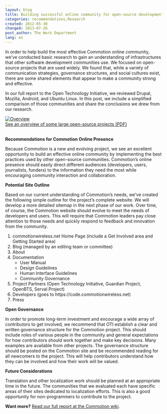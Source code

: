 ```yaml
---
layout: blog
title: Building successful online community for open-source development
categories: recommendations,Research
created: 2012-05-30
changed: 2013-07-26
post_author: The Work Department
lang: en
---
```

  <p>In order to help build the most effective Commotion online community, we&rsquo;ve conducted basic research to gain an understanding of infrastructures that other software development communities use. We focused on open-source projects that are used widely. We found that, while a variety of communication strategies, governance structures, and social cultures exist, there are some shared elements that appear to make a community strong and effective.</p><p>In our full report to the Open Technology Initiative, we reviewed Drupal, Mozilla, Android, and Ubuntu Linux. In this post, we include a simplified comparison of those communities and share the conclusions we drew from our research.</p><p><a href="https://code.commotionwireless.net/attachments/78/Overview%20of%20some%20large%20open-source%20projects.pdf"><img alt="Overview" src="https://blog.commotionwireless.net/sites/blog.commotionwireless.net/files/open%20source%20report%20matrix%20small.jpg" /></a><br /><a href="https://code.commotionwireless.net/attachments/78/Overview%20of%20some%20large%20open-source%20projects.pdf">See an overview of some large open-source projects (PDF)</a><br />&nbsp;</p><p><strong>Recommendations for Commotion Online Presence</strong></p><p>Because Commotion is a new and evolving project, we see an excellent opportunity to build an effective online community by implementing the best practices used by other open-source communities. Commotion&rsquo;s online presence should easily direct different audiences (developers, users, journalists, funders) to the information they need the most while encouraging community interaction and collaboration.</p><p><strong>Potential Site Outline</strong></p><p>Based on our current understanding of Commotion&rsquo;s needs, we&rsquo;ve created the following simple outline for the project&rsquo;s complete website. We will develop a more detailed sitemap in the next phase of our work. Over time, of course, the Commotion website should evolve to meet the needs of developers and users. This will require that Commotion leaders pay close attention to those needs and quickly respond to feedback and innovation from the community.</p><ol><li>commotionwireless.net Home Page (include a Get Involved area and Getting Started area)</li><li>Blog (managed by an editing team or committee)</li><li>About</li><li>Documentation<ul><li>User Manual</li><li>Design Guidelines</li><li>Human Interface Guidelines</li><li>Community Governance</li></ul></li><li>Project Partners (Open Technology Initiative, Guardian Project, OpenBTS, Serval Project)</li><li>Developers (goes to https://code.commotionwireless.net)</li><li>Press</li></ol><p><strong>Open Governance</strong></p><p>In order to promote long-term investment and encourage a wide array of contributors to get involved, we recommend that OTI establish a clear and written governance structure for the Commotion project. This should include roles of various people in the community and general expectations for how contributors should work together and make key decisions. Many examples are available from other projects. The governance structure should be posted on the Commotion site and be recommended reading for all newcomers to the project. This will help contributors understand how they can be involved and how their work will be valued.</p><p><strong>Future Considerations</strong></p><p>Translation and other localization work should be planned at an appropriate time in the future. The communities that we evaluated each have specific areas of their sites dedicated to localization efforts. This is also a good opportunity for non-programmers to contribute to the project.</p><p><strong>Want more?</strong> <a href="https://code.commotionwireless.net/projects/knowledgebase/wiki/Report_-_Building_successful_online_community_for_open-source_development" target="blank">Read our full report at the Commotion wiki</a>.</p>
